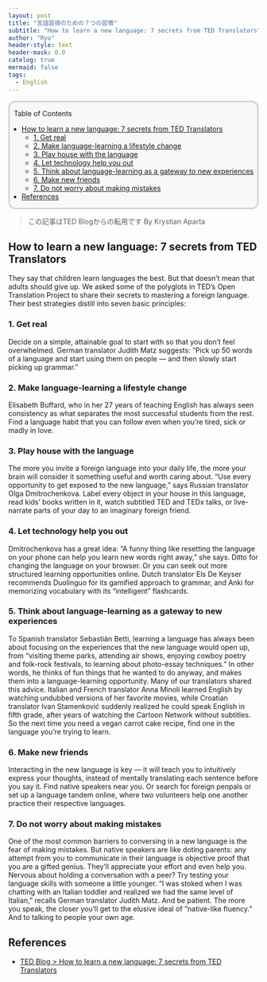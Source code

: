 ```yaml
---
layout: post
title: "言語習得のための７つの習慣"
subtitle: "How to learn a new language: 7 secrets from TED Translators"
author: "Ryo"
header-style: text
header-mask: 0.0
catelog: true
mermaid: false
tags:
  - English
---
```


<div style='border-radius: 1em; border-style:solid; border-color:#D3D3D3; background-color:#F8F8F8'>
<p class="h4">&nbsp;&nbsp;Table of Contents</p>
<!-- START doctoc generated TOC please keep comment here to allow auto update -->
<!-- DON'T EDIT THIS SECTION, INSTEAD RE-RUN doctoc TO UPDATE -->

- [How to learn a new language: 7 secrets from TED Translators](#how-to-learn-a-new-language-7-secrets-from-ted-translators)
  - [1. Get real](#1-get-real)
  - [2. Make language-learning a lifestyle change](#2-make-language-learning-a-lifestyle-change)
  - [3. Play house with the language](#3-play-house-with-the-language)
  - [4. Let technology help you out](#4-let-technology-help-you-out)
  - [5. Think about language-learning as a gateway to new experiences](#5-think-about-language-learning-as-a-gateway-to-new-experiences)
  - [6. Make new friends](#6-make-new-friends)
  - [7. Do not worry about making mistakes](#7-do-not-worry-about-making-mistakes)
- [References](#references)

<!-- END doctoc generated TOC please keep comment here to allow auto update -->

</div>


> この記事はTED Blogからの転用です By Krystian Aparta

## How to learn a new language: 7 secrets from TED Translators

They say that children learn languages the best. But that doesn’t mean that adults should give up. We asked some of the polyglots in TED’s Open Translation Project to share their secrets to mastering a foreign language. Their best strategies distill into seven basic principles:

### 1. Get real 

Decide on a simple, attainable goal to start with so that you don’t feel overwhelmed. German translator Judith Matz suggests: “Pick up 50 words of a language and start using them on people — and then slowly start picking up grammar.”
    
### 2. Make language-learning a lifestyle change

Elisabeth Buffard, who in her 27 years of teaching English has always seen consistency as what separates the most successful students from the rest. Find a language habit that you can follow even when you’re tired, sick or madly in love.
    
### 3. Play house with the language

The more you invite a foreign language into your daily life, the more your brain will consider it something useful and worth caring about. “Use every opportunity to get exposed to the new language,” says Russian translator Olga Dmitrochenkova. Label every object in your house in this language, read kids’ books written in it, watch subtitled TED and TEDx talks, or live-narrate parts of your day to an imaginary foreign friend.
    
### 4. Let technology help you out

Dmitrochenkova has a great idea: “A funny thing like resetting the language on your phone can help you learn new words right away,” she says. Ditto for changing the language on your browser. Or you can seek out more structured learning opportunities online. Dutch translator Els De Keyser recommends Duolinguo for its gamified approach to grammar, and Anki for memorizing vocabulary with its “intelligent” flashcards.

### 5. Think about language-learning as a gateway to new experiences

To Spanish translator Sebastián Betti, learning a language has always been about focusing on the experiences that the new language would open up, from “visiting theme parks, attending air shows, enjoying cowboy poetry and folk-rock festivals, to learning about photo-essay techniques.” In other words, he thinks of fun things that he wanted to do anyway, and makes them into a language-learning opportunity. Many of our translators shared this advice. Italian and French translator Anna Minoli learned English by watching undubbed versions of her favorite movies, while Croatian translator Ivan Stamenković suddenly realized he could speak English in fifth grade, after years of watching the Cartoon Network without subtitles. So the next time you need a vegan carrot cake recipe, find one in the language you’re trying to learn.

### 6. Make new friends

Interacting in the new language is key — it will teach you to intuitively express your thoughts, instead of mentally translating each sentence before you say it. Find native speakers near you. Or search for foreign penpals or set up a language tandem online, where two volunteers help one another practice their respective languages.

### 7. Do not worry about making mistakes

One of the most common barriers to conversing in a new language is the fear of making mistakes. But native speakers are like doting parents: any attempt from you to communicate in their language is objective proof that you are a gifted genius. They’ll appreciate your effort and even help you. Nervous about holding a conversation with a peer? Try testing your language skills with someone a little younger. “I was stoked when I was chatting with an Italian toddler and realized we had the same level of Italian,” recalls German translator Judith Matz. And be patient. The more you speak, the closer you’ll get to the elusive ideal of “native-like fluency.” And to talking to people your own age.


## References

- [TED Blog > How to learn a new language: 7 secrets from TED Translators](https://blog.ted.com/how-to-learn-a-new-language-7-secrets-from-ted-translators/)
